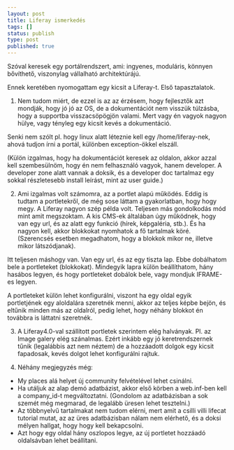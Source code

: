 ```yaml
---
layout: post
title: Liferay ismerkedés
tags: []
status: publish
type: post
published: true
---
```

Szóval keresek egy portálrendszert, ami: ingyenes, moduláris, könnyen
bővíthető, viszonylag vállalható architektúrájú.

Ennek keretében nyomogattam egy kicsit a Liferay-t. Első tapasztalatok.

1. Nem tudom miért, de ezzel is az az érzésem, hogy fejlesztők azt mondják,
hogy jó jó az OS, de a dokumentációt nem visszük túlzásba, hogy a supportba
visszacsöpögjön valami. Mert vagy én vagyok nagyon hülye, vagy tényleg egy
kicsit kevés a dokumentáció.

Senki nem szólt pl. hogy linux alatt léteznie kell egy /home/liferay-nek,
ahová tudjon írni a portál, különben exception-ökkel elszáll.

(Külön izgalmas, hogy ha dokumentációt keresek az oldalon, akkor azzal kell
szembesülnöm, hogy én nem felhasználó vagyok, hanem developer. A developer
zone alatt vannak a doksik, és a developer doc tartalmaz egy sokkal
részletesebb install leírást, mint az user guide.)

2. Ami izgalmas volt számomra, az a portlet alapú működés. Eddig is tudtam a
portletekről, de még sose láttam a gyakorlatban, hogy hogy megy. A Liferay
nagyon szép példa volt. Teljesen más gondolkodás mód mint amit megszoktam. A
kis CMS-ek általában úgy működnek, hogy van egy url, és az alatt egy funkció
(hírek, képgaléria, stb.). És ha nagyon kell, akkor blokkokat nyomhatok a fő
tartalmak köré. (Szerencsés esetben megadhatom, hogy a blokkok mikor ne,
illetve mikor látszódjanak).

Itt teljesen máshogy van. Van egy url, és az egy tiszta lap. Ebbe dobálhatom
bele a portleteket (blokkokat). Mindegyik lapra külön beállíthatom, hány
hasábos legyen, és hogy portleteket dobálok bele, vagy mondjuk IFRAME-es
legyen.

A portleteket külön lehet konfigurálni, viszont ha egy oldal egyik
portletjének egy aloldalára szeretnék menni, akkor az teljes képbe bejön, és
eltűnik minden más az oldalról, pedig lehet, hogy néhány blokkot én továbbra
is láttatni szeretnék.

3. A Liferay4.0-val szállított portletek szerintem elég halványak. Pl. az
Image galery elég szánalmas. Ezért inkább egy jó keretrendszernek tűnik
(legalábbis azt nem néztem) de a hozzáadott dolgok egy kicsit fapadosak, kevés
dolgot lehet konfigurálni rajtuk.

4. Néhány megjegyzés még:

* My places alá helyet új community felvételével lehet csinálni.
* Ha utáljuk az alap demó adatbázist, akkor első körben a web.inf-ben kell a company_id-t megváltoztatni. (Gondolom az adatbázisban a sok szemét még megmarad, de legalább üresen lehet tesztelni.)
* Az többnyelvű tartalmakat nem tudom elérni, mert amit a csilli villi lifecat tutorial mutat, az az üres adatbázisban nálam nem elérhető, és a doksi mélyen hallgat, hogy hogy kell bekapcsolni.
* Azt hogy egy oldal hány oszlopos legye, az új portletet hozzáadó oldalsávban lehet beállítani. 

